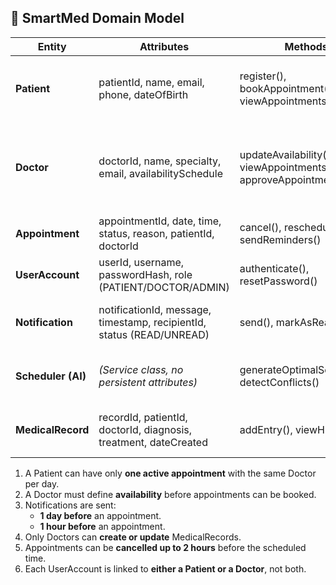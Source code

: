 ## 🧠 SmartMed Domain Model

| **Entity**       | **Attributes**                                                                 | **Methods**                                                      | **Relationships**                                                                 |
|------------------|---------------------------------------------------------------------------------|-------------------------------------------------------------------|-----------------------------------------------------------------------------------|
| **Patient**       | patientId, name, email, phone, dateOfBirth                                      | register(), bookAppointment(), viewAppointments()                | Has one UserAccount; Can book multiple Appointments                               |
| **Doctor**        | doctorId, name, specialty, email, availabilitySchedule                          | updateAvailability(), viewAppointments(), approveAppointment()   | Has one UserAccount; Can have multiple Appointments and MedicalRecords            |
| **Appointment**   | appointmentId, date, time, status, reason, patientId, doctorId                  | cancel(), reschedule(), sendReminders()                          | Linked to one Patient and one Doctor                                              |
| **UserAccount**   | userId, username, passwordHash, role (PATIENT/DOCTOR/ADMIN)                     | authenticate(), resetPassword()                                  | One-to-one with either a Patient or Doctor                                        |
| **Notification**  | notificationId, message, timestamp, recipientId, status (READ/UNREAD)           | send(), markAsRead()                                             | Sent to Patients or Doctors; triggered by Appointments                            |
| **Scheduler (AI)**| *(Service class, no persistent attributes)*                                     | generateOptimalSchedule(), detectConflicts()                     | Interacts with Doctor availability and Appointments                               |
| **MedicalRecord** | recordId, patientId, doctorId, diagnosis, treatment, dateCreated                | addEntry(), viewHistory()                                        | Linked to one Patient; Created/updated by a Doctor                                |



1. A Patient can have only **one active appointment** with the same Doctor per day.
2. A Doctor must define **availability** before appointments can be booked.
3. Notifications are sent:
   - **1 day before** an appointment.
   - **1 hour before** an appointment.
4. Only Doctors can **create or update** MedicalRecords.
5. Appointments can be **cancelled up to 2 hours** before the scheduled time.
6. Each UserAccount is linked to **either a Patient or a Doctor**, not both.
